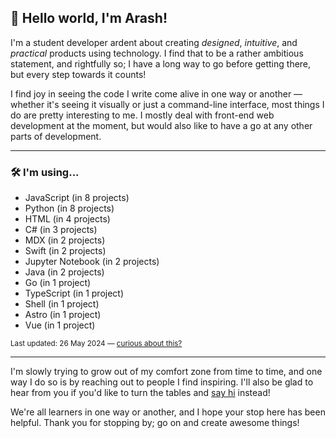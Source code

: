 
## 👋 Hello world, I'm Arash!

I'm a student developer ardent about creating <dfn title="in a way that is aesthetically pleasing">designed</dfn>, <dfn title="in a way that feels natural to a user">intuitive</dfn>, and <dfn title="in a way that serves some use">practical</dfn> products using technology. I find that to be a rather ambitious statement, and rightfully so; I have a long way to go before getting there, but every step towards it counts!

I find joy in seeing the code I write come alive in one way or another — whether it's seeing it visually or just a command-line interface, most things I do are pretty interesting to me. I mostly deal with front-end web development at the moment, but would also like to have a go at any other parts of development.

---

### 🛠 I'm using...

- JavaScript (in 8 projects)
- Python (in 8 projects)
- HTML (in 4 projects)
- C# (in 3 projects)
- MDX (in 2 projects)
- Swift (in 2 projects)
- Jupyter Notebook (in 2 projects)
- Java (in 2 projects)
- Go (in 1 project)
- TypeScript (in 1 project)
- Shell (in 1 project)
- Astro (in 1 project)
- Vue (in 1 project)

<sub>Last updated: 26 May 2024 — <a href="https://github.com/arashnrim/arashnrim/tree/main/update">curious about this?</a></sub>

---

I'm slowly trying to grow out of my comfort zone from time to time, and one way I do so is by reaching out to people I find inspiring. I'll also be glad to hear from you if you'd like to turn the tables and <a href="mailto:hello@arashnrim.me" target="_blank" rel="noreferrer">say hi</a> instead!

We're all learners in one way or another, and I hope your stop here has been helpful. Thank you for stopping by; go on and create awesome things!
